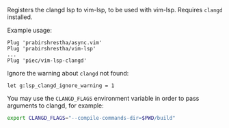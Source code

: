 Registers the clangd lsp to vim-lsp, to be used with vim-lsp.
Requires `clangd` installed.

Example usage:
```vim
Plug 'prabirshrestha/async.vim'
Plug 'prabirshrestha/vim-lsp'
...
Plug 'piec/vim-lsp-clangd'
```

Ignore the warning about `clangd` not found:
```vim
let g:lsp_clangd_ignore_warning = 1
```

You may use the `CLANGD_FLAGS` environment variable in order to pass arguments to clangd, for example:
```sh
export CLANGD_FLAGS="--compile-commands-dir=$PWD/build"
```
